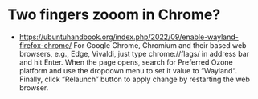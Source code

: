 
# Two fingers zooom in Chrome?
- https://ubuntuhandbook.org/index.php/2022/09/enable-wayland-firefox-chrome/
For Google Chrome, Chromium and their based web browsers, e.g., Edge, Vivaldi, just type chrome://flags/ in address bar and hit Enter. When the page opens, search for Preferred Ozone platform and use the dropdown menu to set it value to “Wayland“. Finally, click “Relaunch” button to apply change by restarting the web browser.
